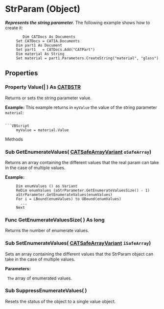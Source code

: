 # StrParam (Object)

**_Represents the string parameter._**
The following example shows how to create it:

```VBScript
    	Dim CATDocs As Documents
     Set CATDocs = CATIA.Documents
     Dim part1 As Document
     Set part1   = CATDocs.Add("CATPart")
     Dim material As String
     Set material = part1.Parameters.CreateString("material", "glass")

```

## Properties

### Property **Value**(| ) As [CATBSTR](../System/typedef_CATBSTR_8129.md)

   Returns or sets the string parameter value.

**Example:**     This example returns in `myValue` the value of the string parameter `material`:

```VBScript

```VBScript
     myValue = material.Value

```

Methods

### Sub **GetEnumerateValues**( [CATSafeArrayVariant](../System/typedef_CATSafeArrayVariant_73843.md)  `oSafeArray`)

   Returns an array containing the different values that the real param can take in the case of multiple values.

**Example:**

```VBScript
     Dim enumValues () as Variant
     ReDim enumValues (aStrParameter.GetEnumerateValuesSize() - 1)
     aStrParameter.GetEnumerateValues(enumValues)
     For i = LBound(enumValues) to UBound(enumValues)
       ...
     Next

```

### Func **GetEnumerateValuesSize**( ) As long

   Returns the number of enumerate values.  
### Sub **SetEnumerateValues**( [CATSafeArrayVariant](../System/typedef_CATSafeArrayVariant_73843.md)  `iSafeArray`)

   Sets an array containing the different values that the StrParam object can take in the case of multiple values.

**Parameters:**

` The`      array of enumerated values.

### Sub **SuppressEnumerateValues**( )

   Resets the status of the object to a single value object.